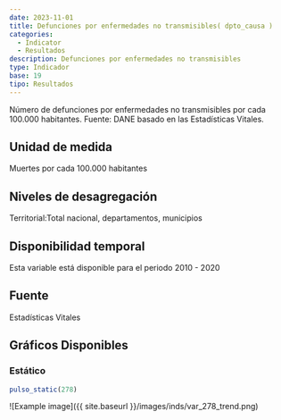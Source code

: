 ```yaml
---
date: 2023-11-01
title: Defunciones por enfermedades no transmisibles( dpto_causa )
categories:
  - Indicator
  - Resultados
description: Defunciones por enfermedades no transmisibles
type: Indicador
base: 19
tipo: Resultados
--- 
```


Número de defunciones por enfermedades no transmisibles por cada 100.000 habitantes.
Fuente: DANE basado en las Estadísticas Vitales.

## Unidad de medida
Muertes por cada 100.000 habitantes

## Niveles de desagregación
Territorial:Total nacional, departamentos, municipios

## Disponibilidad temporal
Esta variable está disponible para el periodo 2010 - 2020

## Fuente
Estadísticas Vitales

## Gráficos Disponibles

### Estático

``` R
pulso_static(278)
```

![Example image]({{ site.baseurl }}/images/inds/var_278_trend.png)